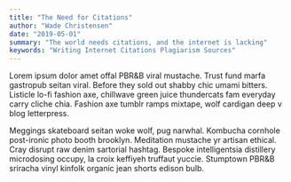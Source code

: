 ```yaml
---
title: "The Need for Citations"
author: "Wade Christensen"
date: "2019-05-01"
summary: "The world needs citations, and the internet is lacking"
keywords: "Writing Internet Citations Plagiarism Sources"
---
```


Lorem ipsum dolor amet offal PBR&B viral mustache. Trust fund marfa gastropub seitan viral. Before they sold out shabby chic umami bitters. Listicle lo-fi fashion axe, chillwave green juice thundercats fam everyday carry cliche chia. Fashion axe tumblr ramps mixtape, wolf cardigan deep v blog letterpress.

Meggings skateboard seitan woke wolf, pug narwhal. Kombucha cornhole post-ironic photo booth brooklyn. Meditation mustache yr artisan ethical. Cray disrupt raw denim sartorial hashtag. Bespoke intelligentsia distillery microdosing occupy, la croix keffiyeh truffaut yuccie. Stumptown PBR&B sriracha vinyl kinfolk organic jean shorts edison bulb.
